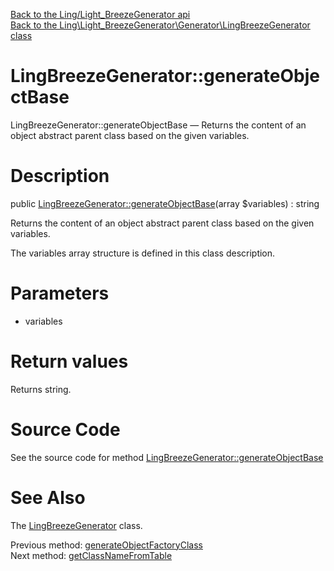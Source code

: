 [Back to the Ling/Light_BreezeGenerator api](https://github.com/lingtalfi/Light_BreezeGenerator/blob/master/doc/api/Ling/Light_BreezeGenerator.md)<br>
[Back to the Ling\Light_BreezeGenerator\Generator\LingBreezeGenerator class](https://github.com/lingtalfi/Light_BreezeGenerator/blob/master/doc/api/Ling/Light_BreezeGenerator/Generator/LingBreezeGenerator.md)


LingBreezeGenerator::generateObjectBase
================



LingBreezeGenerator::generateObjectBase — Returns the content of an object abstract parent class based on the given variables.




Description
================


public [LingBreezeGenerator::generateObjectBase](https://github.com/lingtalfi/Light_BreezeGenerator/blob/master/doc/api/Ling/Light_BreezeGenerator/Generator/LingBreezeGenerator/generateObjectBase.md)(array $variables) : string




Returns the content of an object abstract parent class based on the given variables.

The variables array structure is defined in this class description.




Parameters
================


- variables

    


Return values
================

Returns string.








Source Code
===========
See the source code for method [LingBreezeGenerator::generateObjectBase](https://github.com/lingtalfi/Light_BreezeGenerator/blob/master/Generator/LingBreezeGenerator.php#L499-L512)


See Also
================

The [LingBreezeGenerator](https://github.com/lingtalfi/Light_BreezeGenerator/blob/master/doc/api/Ling/Light_BreezeGenerator/Generator/LingBreezeGenerator.md) class.

Previous method: [generateObjectFactoryClass](https://github.com/lingtalfi/Light_BreezeGenerator/blob/master/doc/api/Ling/Light_BreezeGenerator/Generator/LingBreezeGenerator/generateObjectFactoryClass.md)<br>Next method: [getClassNameFromTable](https://github.com/lingtalfi/Light_BreezeGenerator/blob/master/doc/api/Ling/Light_BreezeGenerator/Generator/LingBreezeGenerator/getClassNameFromTable.md)<br>

